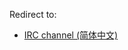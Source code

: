 Redirect to:

*   [IRC channel (简体中文)](/index.php?title=IRC_channel_(%E7%AE%80%E4%BD%93%E4%B8%AD%E6%96%87)&redirect=no "IRC channel (简体中文)")